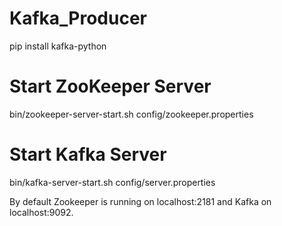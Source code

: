 # Kafka_Producer

pip install kafka-python

# Start ZooKeeper Server
bin/zookeeper-server-start.sh config/zookeeper.properties

# Start Kafka Server
bin/kafka-server-start.sh config/server.properties

By default Zookeeper is running on localhost:2181 and Kafka on localhost:9092.
